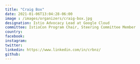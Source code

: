 ```yaml
---
title: "Craig Box"
date: 2021-01-06T13:04:28-06:00
image : /images/organizers/craig-box.jpg
designation: Istio Advocacy Lead at Google Cloud
committee: IstioCon Program Chair, Steering Committee Member
country: 
facebook: 
instagram: 
twitter: 
linkedin: https://www.linkedin.com/in/crbnz/
github: 
---
```



